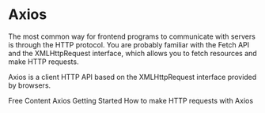# Axios

The most common way for frontend programs to communicate with servers is through the HTTP protocol. You are probably familiar with the Fetch API and the XMLHttpRequest interface, which allows you to fetch resources and make HTTP requests.

Axios is a client HTTP API based on the XMLHttpRequest interface provided by browsers.

<ResourceGroupTitle>Free Content</ResourceGroupTitle>
<BadgeLink colorScheme='blue' badgeText='Official Docs' href='https://axios-http.com/docs/intro'>Axios Getting Started</BadgeLink>
<BadgeLink colorScheme='yellow' badgeText='Read' href='https://blog.logrocket.com/how-to-make-http-requests-like-a-pro-with-axios/#why'>How to make HTTP requests with Axios</BadgeLink>
